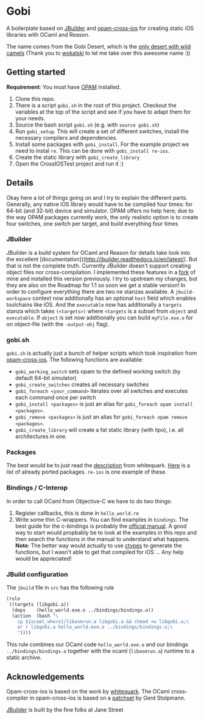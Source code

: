 Gobi
==============

A boilerplate based on [JBuilder](http://jbuilder.readthedocs.io/en/latest/) and [opam-cross-ios](https://github.com/whitequark/opam-cross-ios) for creating static iOS libraries with OCaml and Reason.

The name comes from the Gobi Desert, which is the [only desert with wild
camels](http://animals.nationalgeographic.com/animals/mammals/bactrian-camel/) (Thank you to [wokalski](https://github.com/wokalski) to let me take over this awesome name :))


Getting started
------------

**Requirement**: You must have [OPAM](https://opam.ocaml.org/doc/Install.html) installed.
1. Clone this repo.
2. There is a script `gobi.sh` in the root of this project. Checkout the variables at the top of the script and see if you have to adapt them for your needs.
3. Source the bash script `gobi.sh` (e.g. with `source gobi.sh`)
4. Run `gobi_setup`. This will create a set of different switches, install the necessary compilers and dependencies.
5. Install some packages with `gobi_install`. For the example project we need to instal `re`. This can be done with `gobi_install re-ios`.
6. Create the static library with `gobi_create_library`
7. Open the CrossIOSTest project and run it :)


Details
-------------
Okay here a lot of things going on and I try to explain the different parts.
Generally, any native iOS library would have to be compiled four times: for 64-bit (and 32-bit) device and simulator. OPAM offers no help here; due to the way OPAM packages currently work, the only realistic option is to create four switches, one switch per target, and build everything four times

### JBuilder
JBuilder is a build system for OCaml and Reason for details take look into the excellent [documentation]((http://jbuilder.readthedocs.io/en/latest/).
But that is not the complete truth. Currently JBuilder doesn't support creating object files nor cross-compilation. I implemented these features in a [fork](https://github.com/saschatimme/jbuilder/tree/output-object%2Bcross-compilation) of mine and installed this version previously.
I try to upstream my changes, but they are also on the Roadmap for 1.1 so soon we get a stable version!
In order to configure everything there are two ne stanzas available. A `jbuild-workspace` context now additionally has an optional `host` field
which enables toolchains like iOS. And the `executable` now has additionally a `targets` stanza which takes `(<targets>)` where `<targets` is a subset from `object` and `executable`. If `object` is set now additionally you can build `myFile.exe.o` for on object-file (with the `-output-obj` flag).

### gobi.sh
`gobi.sh` is actually just a bunch of helper scripts which took inspiration from [opam-cross-ios](https://github.com/whitequark/opam-cross-ios/).
The following functions are available:
* `gobi_working_switch` sets opam to the defined working switch (by default 64-bit simulator)
* `gobi_create_switches` creates all necessary switches
* `gobi_foreach <your_command>` iterates over all switches and executes each command once per switch
* `gobi_install <packages>` is just an alias for `gobi_foreach opam install <packages>`.
* `gobi_remove <packages>` is just an alias for `gobi_foreach opam remove <packages>`.
* `gobi_create_library` will create a fat static library (with lipo), i.e. all architectures in one.

### Packages
The best would be to just read the [description](https://github.com/whitequark/opam-cross-ios/#porting-packages) from whitequark.
[Here](https://github.com/whitequark/opam-cross-ios/tree/master/packages) is a list of already ported packages. `re-ios` is one example of these.

### Bindings / C-Interop
In order to call OCaml from Objective-C we have to do two things:
1. Register callbacks, this is done in `hello_world.re`
2. Write some thin C-wrappers. You can find examples in `bindings`. The best guide for the c-bindings is probably the [official manual](https://caml.inria.fr/pub/docs/manual-ocaml/intfc.html). A good way to start would propbably be to look at the examples in this repo and then search the functions in the manual to understand what happens.
**Note**: The better way would actually to use [ctypes](https://github.com/ocamllabs/ocaml-ctypes) to generate the functions, but I wasn't able to get that compiled for iOS ... Any help would be appreciated!


### JBuild configuration
The `jbuild` file in `src` has the following rule
```scheme
(rule
 ((targets (libgobi.a))
  (deps    (hello_world.exe.o ../bindings/bindings.o))
  (action  (bash "\
    cp ${ocaml_where}/libasmrun.a libgobi.a && chmod +w libgobi.a;\
    ar r libgobi.a hello_world.exe.o ../bindings/bindings.o;\
    "))))
```
This rule combines our OCaml code `hello_world.exe.o` and our bindings `../bindings/bindings.o` together with the ocaml (`libasmrun.a`) runtime to a static archive.


Acknowledgements
-------------------
Opam-cross-ios is based on the work by [whitequark](https://whitequark.org).
The OCaml cross-compiler in opam-cross-ios is based on a [patchset][psellos] by Gerd Stolpmann.

[psellos]: psellos.com/ocaml/compile-to-iphone.html

[JBuilder](http://jbuilder.readthedocs.io/en/latest/) is built by the fine folks at Jane Street
